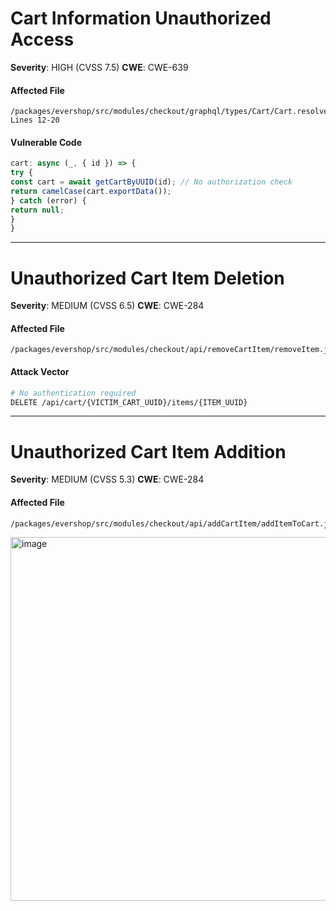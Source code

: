 # Cart Information Unauthorized Access
**Severity**: HIGH (CVSS 7.5)
**CWE**: CWE-639

#### Affected File
```
/packages/evershop/src/modules/checkout/graphql/types/Cart/Cart.resolvers.ts
Lines 12-20
```

#### Vulnerable Code

```typescript
cart: async (_, { id }) => {
try {
const cart = await getCartByUUID(id); // No authorization check
return camelCase(cart.exportData());
} catch (error) {
return null;
}
}
```

---

# Unauthorized Cart Item Deletion

**Severity**: MEDIUM (CVSS 6.5)
**CWE**: CWE-284

#### Affected File
```
/packages/evershop/src/modules/checkout/api/removeCartItem/removeItem.js
```

#### Attack Vector
```bash
# No authentication required
DELETE /api/cart/{VICTIM_CART_UUID}/items/{ITEM_UUID}
```

---

# Unauthorized Cart Item Addition

**Severity**: MEDIUM (CVSS 5.3)
**CWE**: CWE-284

#### Affected File
```
/packages/evershop/src/modules/checkout/api/addCartItem/addItemToCart.js
```


<img width="990" height="582" alt="image" src="https://github.com/user-attachments/assets/1715ffc0-5969-48b3-a850-1397d4993082" />
